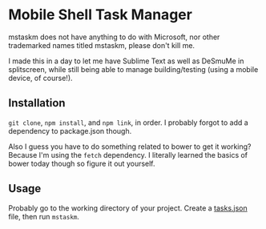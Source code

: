 # Mobile Shell Task Manager

mstaskm does not have anything to do with Microsoft, nor other trademarked names titled mstaskm, please don't kill me.

I made this in a day to let me have Sublime Text as well as DeSmuMe in splitscreen, while still being able to manage building/testing (using a mobile device, of course!).

## Installation

`git clone`, `npm install`, and `npm link`, in order. I probably forgot to add a dependency to package.json though.

Also I guess you have to do something related to bower to get it working? Because I'm using the `fetch` dependency. I literally learned the basics of bower today though so figure it out yourself.

## Usage

Probably go to the working directory of your project. Create a [tasks.json](https://gist.github.com/liam4/37c95614364d5766a67cee2ae1f179cd) file, then run `mstaskm`.
